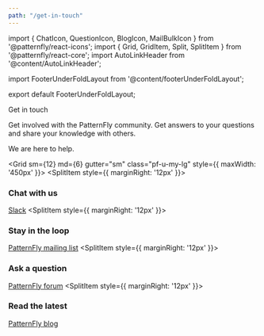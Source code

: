 ```yaml
---
path: "/get-in-touch"
---
```


import { ChatIcon, QuestionIcon, BlogIcon, MailBulkIcon } from '@patternfly/react-icons';
import { Grid, GridItem, Split, SplitItem } from '@patternfly/react-core';
import AutoLinkHeader from '@content/AutoLinkHeader';

import FooterUnderFoldLayout from '@content/footerUnderFoldLayout';

export default FooterUnderFoldLayout;

<AutoLinkHeader is="h1" class="pf-u-mb-lg">Get in touch</AutoLinkHeader>

Get involved with the PatternFly community. Get answers to your questions and share your knowledge with others.

We are here to help.

<Grid sm={12} md={6} gutter="sm" class="pf-u-my-lg" style={{ maxWidth: '450px' }}>
  <GridItem>
    <Split>
      <SplitItem style={{ marginRight: '12px' }}><h3><ChatIcon /></h3></SplitItem>
      <SplitItem isFilled>
        <h3>Chat with us</h3>
        <a href="https://patternfly.slack.com" target="_blank" rel="noopener noreferrer">Slack</a>
      </SplitItem>
    </Split>
  </GridItem>
  <GridItem>
    <Split>
      <SplitItem style={{ marginRight: '12px' }}><h3><MailBulkIcon /></h3></SplitItem>
      <SplitItem isFilled>
        <h3>Stay in the loop</h3>
        <a href="https://www.redhat.com/mailman/listinfo/patternfly" target="_blank" rel="noopener noreferrer">PatternFly mailing list</a>
      </SplitItem>
    </Split>
  </GridItem>
  <GridItem>
    <Split>
      <SplitItem style={{ marginRight: '12px' }}><h3><QuestionIcon /></h3></SplitItem>
      <SplitItem isFilled>
        <h3>Ask a question</h3>
        <a href="https://forum.patternfly.org/" target="_blank" rel="noopener noreferrer">PatternFly forum</a>
      </SplitItem>
    </Split>
  </GridItem>
  <GridItem>
    <Split>
      <SplitItem style={{ marginRight: '12px' }}><h3><BlogIcon /></h3></SplitItem>
      <SplitItem isFilled>
        <h3>Read the latest</h3>
        <a href="https://blog.patternfly.org/" target="_blank" rel="noopener noreferrer">PatternFly blog</a>
      </SplitItem>
    </Split>
  </GridItem>
</Grid>

